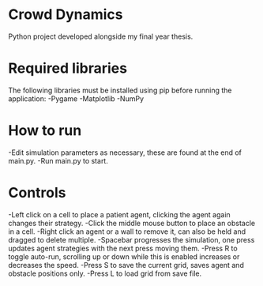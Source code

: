 # Crowd Dynamics
 Python project developed alongside my final year thesis.

# Required libraries
The following libraries must be installed using pip before running the application:
-Pygame
-Matplotlib
-NumPy

# How to run
-Edit simulation parameters as necessary, these are found at the end of main.py.
-Run main.py to start.

# Controls
-Left click on a cell to place a patient agent, clicking the agent again changes their strategy.
-Click the middle mouse button to place an obstacle in a cell.
-Right click an agent or a wall to remove it, can also be held and dragged to delete multiple.
-Spacebar progresses the simulation, one press updates agent strategies with the next press moving them.
-Press R to toggle auto-run, scrolling up or down while this is enabled increases or decreases the speed.
-Press S to save the current grid, saves agent and obstacle positions only.
-Press L to load grid from save file.
